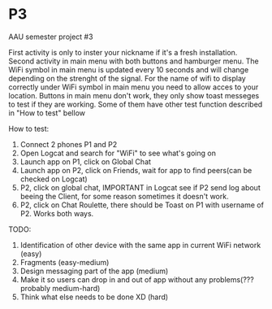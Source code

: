 # P3
AAU semester project #3

First activity is only to inster your nickname if it's a fresh installation. 
Second activity in main menu with both buttons and hamburger menu.
The WiFi symbol in main menu is updated every 10 seconds and will change depending on the strenght of the signal.
For the name of wifi to display correctly under WiFi symbol in main menu you need to allow acces to your location.
Buttons in main menu don't work, they only show toast messeges to test if they are working. Some of them have other test function described in "How to test" bellow


How to test:
1. Connect 2 phones P1 and P2
2. Open Logcat and search for "WiFi" to see what's going on
3. Launch app on P1, click on Global Chat
4. Launch app on P2, click on Friends, wait for app to find peers(can be checked on Logcat)
5. P2, click on global chat, IMPORTANT in Logcat see if P2 send log about beeing the Client, for some reason sometimes it doesn't work.
6. P2, click on Chat Roulette, there should be Toast on P1 with username of P2. Works both ways.


TODO:
1. Identification of other device with the same app in current WiFi network (easy)
2. Fragments (easy-medium)
3. Design messaging part of the app (medium)
4. Make it so users can drop in and out of app without any problems(??? probably medium-hard)
5. Think what else needs to be done XD (hard)
